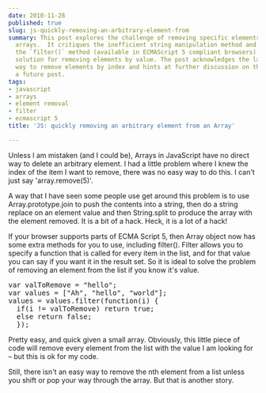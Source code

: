 ```yaml
---
date: 2010-11-28
published: true
slug: js-quickly-removing-an-arbitrary-element-from
summary: This post explores the challenge of removing specific elements from JavaScript
  arrays.  It critiques the inefficient string manipulation method and introduces
  the `filter()` method (available in ECMAScript 5 compliant browsers) as a more elegant
  solution for removing elements by value. The post acknowledges the lack of a simple
  way to remove elements by index and hints at further discussion on this topic in
  a future post.
tags:
- javascript
- arrays
- element removal
- filter
- ecmascript 5
title: 'JS: quickly removing an arbitrary element from an Array'

---
```

<p>Unless I am mistaken (and I could be), Arrays in JavaScript have no direct
way to delete an arbitrary element.  I had a little problem where I knew the
index of the item I want to remove, there was no easy way to do this.  I
can't just say 'array.remove(5)'.</p>

<p>A way that I have seen some people use get around this problem is to use
Array.prototype.join to push the contents into a string, then do a string
replace on an element value and then String.split to produce the array with
the element removed.  It is a bit of a hack.  Heck, it is a lot of a hack!</p>

<p>If your browser supports parts of ECMA Script 5, then Array object now has
some extra methods for you to use, including filter().  Filter allows you to
specify a function that is called for every item in the list, and for that
value you can say if you want it in the result set.  So it is ideal to solve
the problem of removing an element from the list if you know it's value.</p>

<div class="CodeRay">
  <div class="code"><pre><span class="keyword">var</span> valToRemove = <span class="string"><span class="delimiter">&quot;</span><span class="content">hello</span><span class="delimiter">&quot;</span></span>;
<span class="keyword">var</span> values = [<span class="string"><span class="delimiter">&quot;</span><span class="content">Ah</span><span class="delimiter">&quot;</span></span>, <span class="string"><span class="delimiter">&quot;</span><span class="content">hello</span><span class="delimiter">&quot;</span></span>, <span class="string"><span class="delimiter">&quot;</span><span class="content">world</span><span class="delimiter">&quot;</span></span>];
values = values.filter(<span class="keyword">function</span>(i) {
  <span class="keyword">if</span>(i != valToRemove) <span class="keyword">return</span> <span class="predefined-constant">true</span>;
  <span class="keyword">else</span> <span class="keyword">return</span> <span class="predefined-constant">false</span>;
  });</pre></div>
</div>


<p>Pretty easy, and quick given a small array.  Obviously, this little piece of
code will remove every element from the list with the value I am looking for
&ndash; but this is ok for my code.</p>

<p>Still, there isn't an easy way to remove the nth element from a list unless
you shift or pop your way through the array.  But that is another story.</p>

